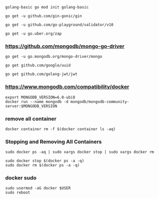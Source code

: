 ```shell
golang-basic go mod init golang-basic
```

```shell
go get -u github.com/gin-gonic/gin
```
```shell
go get -u github.com/go-playground/validator/v10
```
```shell
go get -u go.uber.org/zap
```

### https://github.com/mongodb/mongo-go-driver
```shell
go get -u go.mongodb.org/mongo-driver/mongo
```


```shell
go get github.com/google/uuid
```

```shell
go get github.com/golang-jwt/jwt
```

### https://www.mongodb.com/compatibility/docker
```shell
export MONGODB_VERSION=6.0-ubi8
docker run --name mongodb -d mongodb/mongodb-community-server:$MONGODB_VERSION
```

### remove all container
```shell
docker container rm -f $(docker container ls -aq)
```

### Stopping and Removing All Containers
```shell
sudo docker ps -aq | sudo xargs docker stop | sudo xargs docker rm

sudo docker stop $(docker ps -a -q)
sudo docker rm $(docker ps -a -q)

```

### docker sudo
```shell
sudo usermod -aG docker $USER
sudo reboot
```
